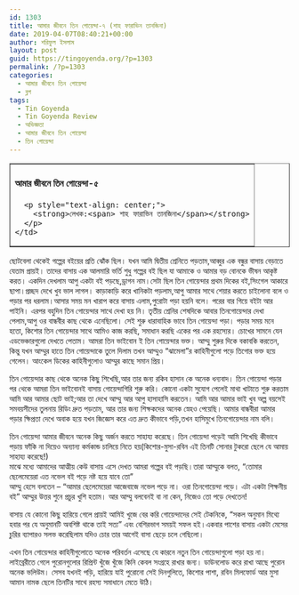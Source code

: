 ```yaml
---
id: 1303
title: আমার জীবনে তিন গোয়েন্দা-৭ (শাহ ফারাভিন তানজিনা)
date: 2019-04-07T08:40:21+00:00
author: শরিফুল ইসলাম
layout: post
guid: https://tingoyenda.org/?p=1303
permalink: /?p=1303
categories:
  - আমার জীবনে তিন গোয়েন্দা
  - ব্লগ
tags:
  - Tin Goyenda
  - Tin Goyenda Review
  - অভিজ্ঞতা
  - আমার জীবনে তিন গোয়েন্দা
  - তিন গোয়েন্দা
---
```

<table border="1">
  <tr>
    <td>
      <h4>
        <span><strong>আমার জীবনে তিন গোয়েন্দা-৫</strong></span>
      </h4>
      
      <p style="text-align: center;">
        <strong>লেখক:<span> শাহ ফারাভিন তানজিনা</span></strong>
      </p>
    </td>
  </tr>
</table>

ছোটবেলা থেকেই গল্পের বইয়ের প্রতি ঝোঁক ছিল। যখন আমি দ্বিতীয় শ্রেনিতে পড়তাম,আব্বুর এক বন্ধুর বাসায় বেড়াতে যেতাম প্রায়ই। তাদের বাসায় এক আলমারি ভর্তি শুধু গল্পের বই ছিল যা আমাকে ও আমার বড় বোনকে ভীষন আকৃষ্ট করত। একদিন দেখলাম আপু একটা বই পড়ছে,ড্রাগন নাম।সেটা ছিল তিন গোয়েন্দার প্রথম দিকের বই,সিংগেল আকারে ছাপা।প্রচ্ছদ দেখে খুব ভাল লাগল। কাড়াকাড়ি করে খানিকটা পড়লাম,আপু আমার সাথে শেয়ার করতে চাইলোনা বলে ও পড়ার পর ধরলাম।আসার সময় মন খারাপ করে বাসায় এলাম,পুরোটা পড়া হয়নি বলে। পরের বার গিয়ে বইটা আর পাইনি। এরপর বহুদিন তিন গোয়েন্দার সাথে দেখা হয় নি। তৃতীয় শ্রেনির শেষদিকে আবার তিনগোয়েন্দার দেখা পেলাম,আপু ওর বান্ধবীর কাছ থেকে এনেছিলো। সেই শুরু ধারাবাহিক ভাবে তিন গোয়েন্দা পড়া। পড়ার সময় মনে হতো, কিশোর তিন গোয়েন্দার সাথে আমিও কাজ করছি, সমাধান করছি একের পর এক রহস্যের। চোখের সামনে যেন এডভেঞ্চারগুলো দেখতে পেতাম। আমরা তিন ভাইবোন ই তিন গোয়েন্দার ভক্ত। আম্মু শুরুর দিকে বকাবকি করতেন, কিন্তু যখন আম্মুর হাতে তিন গোয়েন্দাকে তুলে দিলাম তখন আম্মুও &#8220;ঝামেলা&#8221;র কাহিনীগুলো পড়ে তিগোর ভক্ত হয়ে গেলেন। আংকেল ডিকের কাহিনীগুলোও আম্মুর কাছে সমান প্রিয়।

তিন গোয়েন্দার কাছ থেকে অনেক কিছু শিখেছি,আর তার জন্য রকিব হাসান কে অনেক ধন্যবাদ। তিন গোয়েন্দা পড়ার পর থেকে আমরা তিন ভাইবোনই বাসায় গোয়েন্দাগিরি শুরু করি। কোনো একটা সুযোগ পেলেই মাথা খাটাতে শুরু করতাম আমি আর আমার ছোট ভাই;আর তা দেখে আম্মু আর আপু হাসাহাসি করতেন। আমি আর আমার ভাই খুব অল্প বয়সেই সমবয়সীদের তুলনায় রিডিং দ্রুত পড়তাম, আর তার জন্য শিক্ষকদের অনেক স্নেহও পেয়েছি। আমার বান্ধবীরা আমার পড়ার ক্ষিপ্রতা দেখে অবাক হয়ে যখন জিজ্ঞেস করে এত দ্রুত কীভাবে পড়ি,তখন হাসিমুখে তিনগোয়েন্দার নাম বলি।

তিন গোয়েন্দা আমার জীবনে অনেক কিছু অর্জন করতে সাহায্য করেছে। তিন গোয়েন্দা পড়েই আমি শিখেছি কীভাবে পড়ায় ফাঁকি না দিয়েও অন্যান্য কর্মকান্ড চালিয়ে নিতে হয়(কিশোর-মুসা-রবিন এই তিনটি সোনার টুকরো ছেলে যে আমায় সাহায্য করেছে!)  
মাঝে মধ্যে আমাদের আত্মীয় কেউ বাসায় এসে দেখত আমরা গল্পের বই পড়ছি।তারা আম্মুকে বলত, &#8220;তোমার ছেলেমেয়েরা এত নভেল বই পড়ে নষ্ট হয়ে যাবে তো&#8221;  
আম্মু হেসে বলতেন &#8211; &#8220;আমার ছেলেমেয়েরা আজেবাজে নভেল পড়ে না। ওরা তিনগোয়েন্দা পড়ে। এটা একটা শিক্ষনীয় বই&#8221; আম্মুর উত্তর শুনে প্রচুর খুশি হতাম। আর আম্মু বলবেনই বা না কেন, নিজেও তো পড়ে দেখতেন!

বাসায় যে কোনো কিছু হারিয়ে গেলে প্রায়ই আমিই খুজে বের করি গোয়েন্দাদের সেই টেকনিকে, &#8220;সকল অনুমান মিথ্যে হবার পর যে অনুমানটি অবশিষ্ট থাকে তাই সত্য&#8221; এবং বেশিরভাগ সময়ই সফল হই।একবার পাশের বাসায় একটা মেসের চুরির ব্যাপারও সলভ করেছিলাম যদিও চোর তার আগেই বাসা ছেড়ে চলে গেছিলো।

এখন তিন গোয়েন্দার কাহিনীগুলোতে অনেক পরিবর্তন এসেছে যে কারনে নতুন তিন গোয়েন্দাগুলো পড়া হয় না। লাইব্রেরীতে গেলে পুরোনগুলোর রিপ্রিন্ট খুঁজে খুঁজে কিনি কেবল সংগ্রহে রাখার জন্য। ডাউনলোড করে রাখা আছে পুরোন অনেক ভলিউম। সেসব যখনই পড়ি, হারিয়ে যাই পুরোনো সেই দিনগুলিতে, কিশোর পাশা, রবিন মিলফোর্ড আর মুসা আমান নামক ছেলে তিনটির সাথে রহস্য সমাধানে মেতে উঠি।
